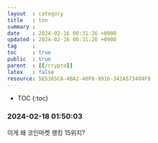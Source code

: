 ```yaml
---
layout  : category 
title   : ton
summary : 
date    : 2024-02-16 00:31:26 +0900
updated : 2024-02-16 00:31:26 +0900
tag     : 
toc     : true
public  : true
parent  : [[/crypto]]
latex   : false
resource: 5E5365CA-4BA2-40F8-9916-341A573484F8
---
```

* TOC
{:toc}

 
### 2024-02-18 01:50:03
이게 왜 코인마켓 랭킹 15위지?

